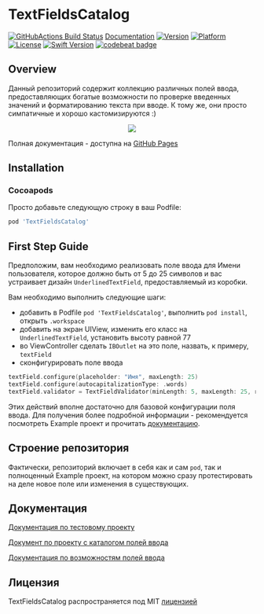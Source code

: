 # TextFieldsCatalog

[![GitHubActions Build Status](https://github.com/chausovSurfStudio/TextFieldsCatalog/workflows/CI/badge.svg)](https://github.com/chausovSurfStudio/TextFieldsCatalog/actions)
[Documentation](https://github.com/chausovSurfStudio/TextFieldsCatalog/blob/master/docs/badge.svg)
[![Version](https://img.shields.io/cocoapods/v/TextFieldsCatalog.svg?style=flat)](https://cocoapods.org/pods/TextFieldsCatalog)
[![Platform](https://img.shields.io/cocoapods/p/TextFieldsCatalog.svg?style=flat)](https://cocoapods.org/pods/TextFieldsCatalog)
[![License](https://img.shields.io/cocoapods/l/TextFieldsCatalog.svg?style=flat)](https://cocoapods.org/pods/TextFieldsCatalog)
[![Swift Version](https://img.shields.io/badge/swift-5.0-orange.svg)](https://developer.apple.com/swift/)
[![codebeat badge](https://codebeat.co/badges/ae1cc1f8-72c1-4a84-9400-7e14defc904d)](https://codebeat.co/projects/github-com-chausovsurfstudio-textfieldscatalog-master)

## Overview

Данный репозиторий содержит коллекцию различных полей ввода, предоставляющих богатые возможности по проверке введенных значений и форматированию текста при вводе. К тому же, они просто симпатичные и хорошо кастомизируются :)

<p align="center">
	<img src="https://raw.githubusercontent.com/chausovSurfStudio/TextFieldsCatalog/master/tech_docs/Images/TextFieldsCatalog_video.gif" />
</p>

Полная документация - доступна на [GitHub Pages](https://chausovsurfstudio.github.io/TextFieldsCatalog/)

## Installation

### Cocoapods

Просто добавьте следующую строку в ваш Podfile:

````ruby
pod 'TextFieldsCatalog'
````

## First Step Guide

Предположим, вам необходимо реализовать поле ввода для Имени пользователя, которое должно быть от 5 до 25 символов и вас устраивает дизайн `UnderlinedTextField`, предоставляемый из коробки.

Вам необходимо выполнить следующие шаги:

* добавить в Podfile `pod 'TextFieldsCatalog'`, выполнить `pod install`, открыть `.workspace`
* добавить на экран UIView, изменить его класс на `UnderlinedTextField`, установить высоту равной 77
* во ViewController сделать `IBOutlet` на это поле, назвать, к примеру, `textField`
* сконфигурировать поле ввода
````swift
textField.configure(placeholder: "Имя", maxLength: 25)
textField.configure(autocapitalizationType: .words)
textField.validator = TextFieldValidator(minLength: 5, maxLength: 25, regex: nil)
````

Этих действий вполне достаточно для базовой конфигурации поля ввода. Для получения более подробной информации - рекомендуется посмотреть Example проект и прочитать [документацию][usage].

## Строение репозитория

Фактически, репозиторий включает в себя как и сам `pod`, так и полноценный Example проект, на котором можно сразу протестировать на деле новое поле или изменения в существующих.

## Документация

[Документация по тестовому проекту][exampleProject]

[Документ по проекту с каталогом полей ввода][podProject]

[Документация по возможностям полей ввода][usage]

## Лицензия

TextFieldsCatalog распространяется под MIT [лицензией][license]




[configuration]:	https://github.com/chausovSurfStudio/TextFieldsCatalog/blob/master/tech_docs/Configuration.md
[exampleProject]:	https://github.com/chausovSurfStudio/TextFieldsCatalog/blob/master/tech_docs/ExampleProject.md
[podProject]:		https://github.com/chausovSurfStudio/TextFieldsCatalog/blob/master/tech_docs/PodProject.md
[usage]:			https://github.com/chausovSurfStudio/TextFieldsCatalog/blob/master/tech_docs/Usage.md
[license]:			https://github.com/chausovSurfStudio/TextFieldsCatalog/blob/master/LICENSE